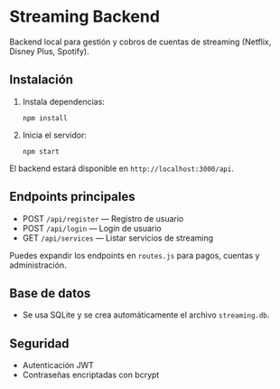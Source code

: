 # Streaming Backend

Backend local para gestión y cobros de cuentas de streaming (Netflix, Disney Plus, Spotify).

## Instalación

1. Instala dependencias:
   ```
   npm install
   ```
2. Inicia el servidor:
   ```
   npm start
   ```

El backend estará disponible en `http://localhost:3000/api`.

## Endpoints principales
- POST `/api/register` — Registro de usuario
- POST `/api/login` — Login de usuario
- GET `/api/services` — Listar servicios de streaming

Puedes expandir los endpoints en `routes.js` para pagos, cuentas y administración.

## Base de datos
- Se usa SQLite y se crea automáticamente el archivo `streaming.db`.

## Seguridad
- Autenticación JWT
- Contraseñas encriptadas con bcrypt
